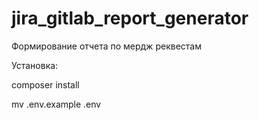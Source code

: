 # jira_gitlab_report_generator
Формирование отчета по мердж реквестам

Установка:

composer install

mv .env.example .env